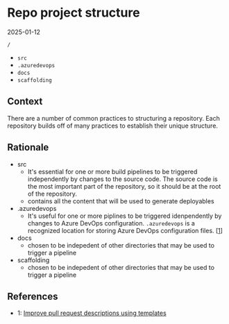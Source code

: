 # Repo project structure
2025-01-12

`/`
- `src`
- `.azuredevops`
- `docs`
- `scaffolding`

## Context

There are a number of common practices to structuring a repository. Each repository builds off of many practices to establish their unique structure.

## Rationale
- src
  - It's essential for one or more build pipelines to be triggered independently by changes to the source code. The source code is the most important part of the repository, so it should be at the root of the repository.
  - contains all the content that will be used to generate deployables
- .azuredevops
  - It's useful for one or more piplines to be triggered idenpendently by changes to Azure DevOps configuration. `.azuredevops` is a recognized location for storing Azure DevOps configuration files. \[[1][pr-templates]\]
- docs
  - chosen to be indepedent of other directories that may be used to trigger a pipeline
- scaffolding
  - chosen to be indepedent of other directories that may be used to trigger a pipeline

## References
 - 1: [Improve pull request descriptions using templates][pr-templates]

[pr-templates]: https://learn.microsoft.com/en-us/azure/devops/repos/git/pull-request-templates?view=azure-devops
